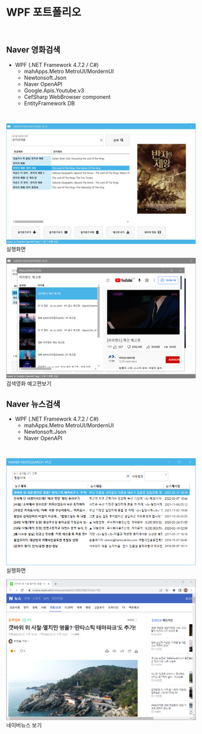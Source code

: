 # WPF 포트폴리오 
<br/>

## Naver 영화검색
- WPF (.NET Framework 4.7.2 / C#)
  - mahApps.Metro MetroUI/MordernUI
  - Newtonsoft.Json
  - Naver OpenAPI
  - Google.Apis.Youtube.v3
  - CefSharp WebBrowser component
  - EntityFramework DB

<br/>

  ![NaverMovieFinder](https://raw.githubusercontent.com/Simsim112/StudyWpf/main/Capture/Ring%20of%20Lord.JPG)
  실행화면
<br/>
  
  ![YoutubePlay](https://raw.githubusercontent.com/Simsim112/StudyWpf/main/Capture/YoutubeTrailer.PNG)
  검색영화 예고편보기
<br/>

## Naver 뉴스검색
- WPF (.NET Framework 4.7.2 / C#)
  - mahApps.Metro MetroUI/MordernUI
  - Newtonsoft.Json
  - Naver OpenAPI

<br/>

![YoutubePlay](https://raw.githubusercontent.com/Simsim112/StudyWpf/main/Capture/NaverNewsSearch.PNG)<br/>
실행화면

![YoutubePlay](https://raw.githubusercontent.com/Simsim112/StudyWpf/main/Capture/NaverNewsSearchResult.PNG)
네이버뉴스 보기


 
